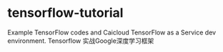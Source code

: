 # tensorflow-tutorial
Example TensorFlow codes and Caicloud TensorFlow as a Service dev environment.
Tensorflow 实战Google深度学习框架
